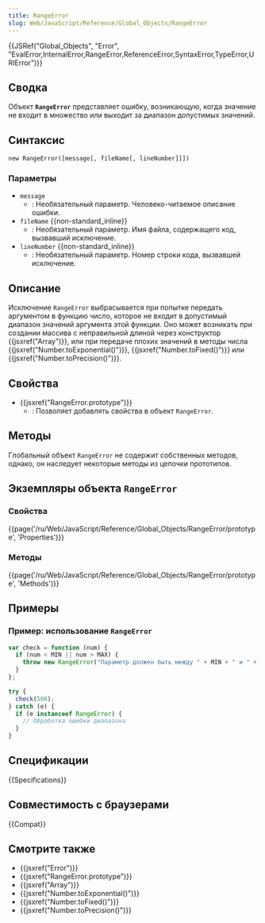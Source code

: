 ```yaml
---
title: RangeError
slug: Web/JavaScript/Reference/Global_Objects/RangeError
---
```


{{JSRef("Global_Objects", "Error", "EvalError,InternalError,RangeError,ReferenceError,SyntaxError,TypeError,URIError")}}

## Сводка

Объект **`RangeError`** представляет ошибку, возникающую, когда значение не входит в множество или выходит за диапазон допустимых значений.

## Синтаксис

```
new RangeError([message[, fileName[, lineNumber]]])
```

### Параметры

- `message`
  - : Необязательный параметр. Человеко-читаемое описание ошибки.
- `fileName` {{non-standard_inline}}
  - : Необязательный параметр. Имя файла, содержащего код, вызвавший исключение.
- `lineNumber` {{non-standard_inline}}
  - : Необязательный параметр. Номер строки кода, вызвавшей исключение.

## Описание

Исключение `RangeError` выбрасывается при попытке передать аргументом в функцию число, которое не входит в допустимый диапазон значений аргумента этой функции. Оно может возникать при создании массива с неправильной длиной через конструктор {{jsxref("Array")}}, или при передаче плохих значений в методы числа {{jsxref("Number.toExponential()")}}, {{jsxref("Number.toFixed()")}} или {{jsxref("Number.toPrecision()")}}.

## Свойства

- {{jsxref("RangeError.prototype")}}
  - : Позволяет добавлять свойства в объект `RangeError`.

## Методы

Глобальный объект `RangeError` не содержит собственных методов, однако, он наследует некоторые методы из цепочки прототипов.

## Экземпляры объекта `RangeError`

### Свойства

{{page('/ru/Web/JavaScript/Reference/Global_Objects/RangeError/prototype', 'Properties')}}

### Методы

{{page('/ru/Web/JavaScript/Reference/Global_Objects/RangeError/prototype', 'Methods')}}

## Примеры

### Пример: использование `RangeError`

```js
var check = function (num) {
  if (num < MIN || num > MAX) {
    throw new RangeError("Параметр должен быть между " + MIN + " и " + MAX);
  }
};

try {
  check(500);
} catch (e) {
  if (e instanceof RangeError) {
    // Обработка ошибки диапазона
  }
}
```

## Спецификации

{{Specifications}}

## Совместимость с браузерами

{{Compat}}

## Смотрите также

- {{jsxref("Error")}}
- {{jsxref("RangeError.prototype")}}
- {{jsxref("Array")}}
- {{jsxref("Number.toExponential()")}}
- {{jsxref("Number.toFixed()")}}
- {{jsxref("Number.toPrecision()")}}
